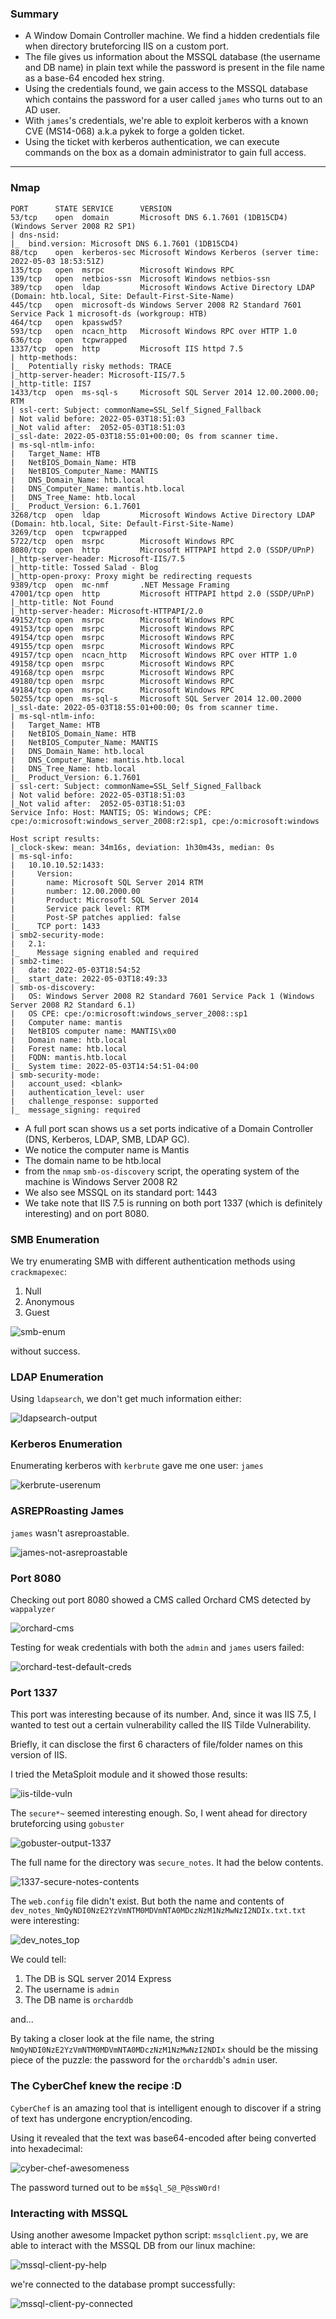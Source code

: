 ### Summary
- A Window Domain Controller machine. We find a hidden credentials file when directory bruteforcing IIS on a custom port.
- The file gives us information about the MSSQL database (the username and DB name) in plain text while the password is present in the file name as a base-64 encoded hex string.
- Using the credentials found, we gain access to the MSSQL database which contains the password for a user called `james` who turns out to an AD user.
- With `james`'s credentials, we're able to exploit kerberos with a known CVE (MS14-068) a.k.a pykek to forge a golden ticket.
- Using the ticket with kerberos authentication, we can execute commands on the box as a domain administrator to gain full access.

---

### Nmap
```
PORT      STATE SERVICE      VERSION
53/tcp    open  domain       Microsoft DNS 6.1.7601 (1DB15CD4) (Windows Server 2008 R2 SP1)
| dns-nsid: 
|_  bind.version: Microsoft DNS 6.1.7601 (1DB15CD4)
88/tcp    open  kerberos-sec Microsoft Windows Kerberos (server time: 2022-05-03 18:53:51Z)
135/tcp   open  msrpc        Microsoft Windows RPC
139/tcp   open  netbios-ssn  Microsoft Windows netbios-ssn
389/tcp   open  ldap         Microsoft Windows Active Directory LDAP (Domain: htb.local, Site: Default-First-Site-Name)
445/tcp   open  microsoft-ds Windows Server 2008 R2 Standard 7601 Service Pack 1 microsoft-ds (workgroup: HTB)
464/tcp   open  kpasswd5?
593/tcp   open  ncacn_http   Microsoft Windows RPC over HTTP 1.0
636/tcp   open  tcpwrapped
1337/tcp  open  http         Microsoft IIS httpd 7.5
| http-methods: 
|_  Potentially risky methods: TRACE
|_http-server-header: Microsoft-IIS/7.5
|_http-title: IIS7
1433/tcp  open  ms-sql-s     Microsoft SQL Server 2014 12.00.2000.00; RTM
| ssl-cert: Subject: commonName=SSL_Self_Signed_Fallback
| Not valid before: 2022-05-03T18:51:03
|_Not valid after:  2052-05-03T18:51:03
|_ssl-date: 2022-05-03T18:55:01+00:00; 0s from scanner time.
| ms-sql-ntlm-info: 
|   Target_Name: HTB
|   NetBIOS_Domain_Name: HTB
|   NetBIOS_Computer_Name: MANTIS
|   DNS_Domain_Name: htb.local
|   DNS_Computer_Name: mantis.htb.local
|   DNS_Tree_Name: htb.local
|_  Product_Version: 6.1.7601
3268/tcp  open  ldap         Microsoft Windows Active Directory LDAP (Domain: htb.local, Site: Default-First-Site-Name)
3269/tcp  open  tcpwrapped
5722/tcp  open  msrpc        Microsoft Windows RPC
8080/tcp  open  http         Microsoft HTTPAPI httpd 2.0 (SSDP/UPnP)
|_http-server-header: Microsoft-IIS/7.5
|_http-title: Tossed Salad - Blog
|_http-open-proxy: Proxy might be redirecting requests
9389/tcp  open  mc-nmf       .NET Message Framing
47001/tcp open  http         Microsoft HTTPAPI httpd 2.0 (SSDP/UPnP)
|_http-title: Not Found
|_http-server-header: Microsoft-HTTPAPI/2.0
49152/tcp open  msrpc        Microsoft Windows RPC
49153/tcp open  msrpc        Microsoft Windows RPC
49154/tcp open  msrpc        Microsoft Windows RPC
49155/tcp open  msrpc        Microsoft Windows RPC
49157/tcp open  ncacn_http   Microsoft Windows RPC over HTTP 1.0
49158/tcp open  msrpc        Microsoft Windows RPC
49168/tcp open  msrpc        Microsoft Windows RPC
49180/tcp open  msrpc        Microsoft Windows RPC
49184/tcp open  msrpc        Microsoft Windows RPC
50255/tcp open  ms-sql-s     Microsoft SQL Server 2014 12.00.2000
|_ssl-date: 2022-05-03T18:55:01+00:00; 0s from scanner time.
| ms-sql-ntlm-info: 
|   Target_Name: HTB
|   NetBIOS_Domain_Name: HTB
|   NetBIOS_Computer_Name: MANTIS
|   DNS_Domain_Name: htb.local
|   DNS_Computer_Name: mantis.htb.local
|   DNS_Tree_Name: htb.local
|_  Product_Version: 6.1.7601
| ssl-cert: Subject: commonName=SSL_Self_Signed_Fallback
| Not valid before: 2022-05-03T18:51:03
|_Not valid after:  2052-05-03T18:51:03
Service Info: Host: MANTIS; OS: Windows; CPE: cpe:/o:microsoft:windows_server_2008:r2:sp1, cpe:/o:microsoft:windows

Host script results:
|_clock-skew: mean: 34m16s, deviation: 1h30m43s, median: 0s
| ms-sql-info: 
|   10.10.10.52:1433: 
|     Version: 
|       name: Microsoft SQL Server 2014 RTM
|       number: 12.00.2000.00
|       Product: Microsoft SQL Server 2014
|       Service pack level: RTM
|       Post-SP patches applied: false
|_    TCP port: 1433
| smb2-security-mode: 
|   2.1: 
|_    Message signing enabled and required
| smb2-time: 
|   date: 2022-05-03T18:54:52
|_  start_date: 2022-05-03T18:49:33
| smb-os-discovery: 
|   OS: Windows Server 2008 R2 Standard 7601 Service Pack 1 (Windows Server 2008 R2 Standard 6.1)
|   OS CPE: cpe:/o:microsoft:windows_server_2008::sp1
|   Computer name: mantis
|   NetBIOS computer name: MANTIS\x00
|   Domain name: htb.local
|   Forest name: htb.local
|   FQDN: mantis.htb.local
|_  System time: 2022-05-03T14:54:51-04:00
| smb-security-mode: 
|   account_used: <blank>
|   authentication_level: user
|   challenge_response: supported
|_  message_signing: required
```

- A full port scan shows us a set ports indicative of a Domain Controller (DNS, Kerberos, LDAP, SMB, LDAP GC).
- We notice the computer name is Mantis
- The domain name to be htb.local
- from the `nmap` `smb-os-discovery` script, the operating system of the machine is Windows Server 2008 R2
- We also see MSSQL on its standard port: 1443
- We take note that IIS 7.5 is running on both port 1337 (which is definitely interesting) and on port 8080.

### SMB Enumeration
We try enumerating SMB with different authentication methods using `crackmapexec`:
1. Null
2. Anonymous
3. Guest

![smb-enum](smb-enum.jpg)

without success.

### LDAP Enumeration
Using `ldapsearch`, we don't get much information either:

![ldapsearch-output](ldapsearch-output.jpg)

### Kerberos Enumeration
Enumerating kerberos with `kerbrute` gave me one user: `james`

![kerbrute-userenum](kerbrute-userenum.jpg)

### ASREPRoasting James
`james` wasn't asreproastable.

![james-not-asreproastable](james-not-asreproastable.jpg)

### Port 8080
Checking out port 8080 showed a CMS called Orchard CMS detected by `wappalyzer`

![orchard-cms](orchard-cms.jpg)

Testing for weak credentials with both the `admin` and `james` users failed:

![orchard-test-default-creds](orchard-test-default-creds.jpg)

### Port 1337
This port was interesting because of its number. And, since it was IIS 7.5, I wanted to test out a certain vulnerability called the IIS Tilde Vulnerability.

Briefly, it can disclose the first 6 characters of file/folder names on this version of IIS.

I tried the MetaSploit module and it showed those results:

![iis-tilde-vuln](iis-tilde-vuln.jpg)

The `secure*~` seemed interesting enough. So, I went ahead for directory bruteforcing using `gobuster`

![gobuster-output-1337](gobuster-output-1337.jpg)

The full name for the directory was `secure_notes`. It had the below contents.

![1337-secure-notes-contents](1337-secure-notes-contents.jpg)

The `web.config` file didn't exist. But both the name and contents of `dev_notes_NmQyNDI0NzE2YzVmNTM0MDVmNTA0MDczNzM1NzMwNzI2NDIx.txt.txt` were interesting:

![dev_notes_top](dev_notes_top.jpg)

We could tell:
1. The DB is SQL server 2014 Express
2. The username is `admin`
3. The DB name is `orcharddb`

and...

By taking a closer look at the file name, the string `NmQyNDI0NzE2YzVmNTM0MDVmNTA0MDczNzM1NzMwNzI2NDIx` should be the missing piece of the puzzle: the password for the `orcharddb`'s `admin` user.

### The CyberChef knew the recipe :D
`CyberChef` is an amazing tool that is intelligent enough to discover if a string of text has undergone encryption/encoding.

Using it revealed that the text was base64-encoded after being converted into hexadecimal:

![cyber-chef-awesomeness](cyber-chef-awesomeness.jpg)

The password turned out to be `m$$ql_S@_P@ssW0rd!`

### Interacting with MSSQL
Using another awesome Impacket python script: `mssqlclient.py`, we are able to interact with the MSSQL DB from our linux machine:

![mssql-client-py-help](mssql-client-py-help.jpg)

we're connected to the database prompt successfully:

![mssql-client-py-connected](mssql-client-py-connected.jpg)